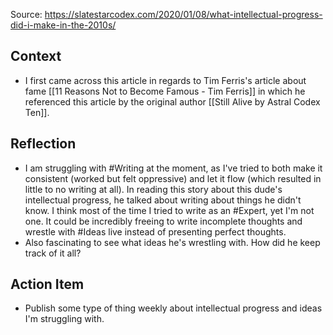 Source: https://slatestarcodex.com/2020/01/08/what-intellectual-progress-did-i-make-in-the-2010s/

## Context
- I first came across this article in regards to Tim Ferris's article about fame [[11 Reasons Not to Become Famous - Tim Ferris]] in which he referenced this article by the original author [[Still Alive by Astral Codex Ten]]. 

## Reflection
- I am struggling with #Writing at the moment, as I've tried to both make it consistent (worked but felt oppressive) and let it flow (which resulted in little to no writing at all). In reading this story about this dude's intellectual progress, he talked about writing about things he didn't know. I think most of the time I tried to write as an #Expert, yet I'm not one. It could be incredibly freeing to write incomplete thoughts and wrestle with #Ideas live instead of presenting perfect thoughts. 
- Also fascinating to see what ideas he's wrestling with. How did he keep track of it all? 

## Action Item
- Publish some type of thing weekly about intellectual progress and ideas I'm struggling with. 